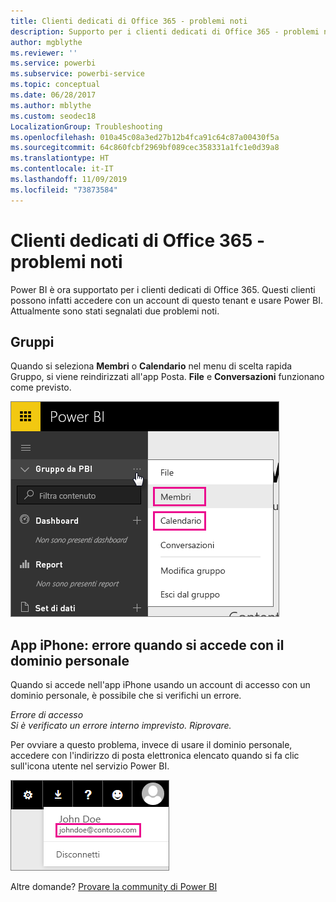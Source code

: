 ```yaml
---
title: Clienti dedicati di Office 365 - problemi noti
description: Supporto per i clienti dedicati di Office 365 - problemi noti. In questo argomento vengono descritti i problemi specifici di un cliente dedicato di Office 365. Ciò include le limitazioni per la funzionalità del gruppo, nonché l'app per iPhone con domini personali.
author: mgblythe
ms.reviewer: ''
ms.service: powerbi
ms.subservice: powerbi-service
ms.topic: conceptual
ms.date: 06/28/2017
ms.author: mblythe
ms.custom: seodec18
LocalizationGroup: Troubleshooting
ms.openlocfilehash: 010a45c08a3ed27b12b4fca91c64c87a00430f5a
ms.sourcegitcommit: 64c860fcbf2969bf089cec358331a1fc1e0d39a8
ms.translationtype: HT
ms.contentlocale: it-IT
ms.lasthandoff: 11/09/2019
ms.locfileid: "73873584"
---
```

# <a name="office-365-dedicated-customers---known-issues"></a>Clienti dedicati di Office 365 - problemi noti
Power BI è ora supportato per i clienti dedicati di Office 365.  Questi clienti possono infatti accedere con un account di questo tenant e usare Power BI. Attualmente sono stati segnalati due problemi noti.

## <a name="groups"></a>Gruppi
Quando si seleziona **Membri** o **Calendario** nel menu di scelta rapida Gruppo, si viene reindirizzati all'app Posta.  **File** e **Conversazioni** funzionano come previsto.

![Gruppo da Power BI](media/service-admin-office-365-dedicated-known-issues/group-menu.png)

## <a name="iphone-app---sign-in-with-vanity-domain-leads-to-error"></a>App iPhone: errore quando si accede con il dominio personale
Quando si accede nell'app iPhone usando un account di accesso con un dominio personale, è possibile che si verifichi un errore.

*Errore di accesso*  
*Si è verificato un errore interno imprevisto. Riprovare.*

Per ovviare a questo problema, invece di usare il dominio personale, accedere con l'indirizzo di posta elettronica elencato quando si fa clic sull'icona utente nel servizio Power BI.

![Indirizzo di posta elettronica per l'accesso](media/service-admin-office-365-dedicated-known-issues/sign-in-address.png)

Altre domande? [Provare la community di Power BI](https://community.powerbi.com/)

